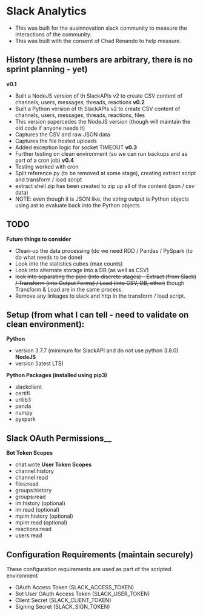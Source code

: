 # Slack Analytics

* This was built for the ausinnovation slack community to measure the interactions of the community.
* This was built with the consent of Chad Renando to help measure.

## History (these numbers are arbitrary, there is no sprint planning - yet)
**v0.1**
* Built a NodeJS version of th SlackAPIs v2 to create CSV content of channels, users, messages, threads, reactions 
**v0.2**
* Built a Python version of th SlackAPIs v2 to create CSV content of channels, users, messages, threads, reactions, files
* This version supercedes the NodeJS version (though will maintain the old code if anyone needs it)
* Captures the CSV and raw JSON data
* Captures the file hosted uploads
* Added exception logic for socket TIMEOUT
**v0.3**
* Further testing on clean environment (so we can run backups and as part of a cron job)
**v0.4**
* Testing worked with cron
* Split reference.py (to be removed at some stage), creating extract script and transform / load script
* extract shell zip has been created to zip up all of the content (json / csv data)
* NOTE: even though it is JSON like, the string output is Python objects using ast to evaluate back into the Python objects

## TODO
**Future things to consider**
* Clean-up the data processing (do we need RDD / Pandas / PySpark (to do what needs to be done)
* Look into the statistics cubes (max counts)
* Look into alternate storage into a DB (as well as CSV)
* ~~look into separating the pipe (into discrete stages) - Extract (from Slack) / Transform (into Output Forms) / Load (into CSV, DB, other)~~ though Transform & Load are in the same process.
* Remove any linkages to slack and http in the transform / load script.

## Setup (from what I can tell - need to validate on clean environment):
**Python**
* version 3.7.7 (minimum for SlackAPI and do not use python 3.8.0)
**NodeJS**
* version (latest LTS)

**Python Packages (installed using pip3)**
* slackclient
* certifi
* urllib3
* panda
* numpy 
* pyspark

## Slack OAuth Permissions__
**Bot Token Scopes**
* chat:write
**User Token Scopes**
* channel:history
* channel:read
* files:read
* groups:history
* groups:read
* im:history (optional)
* im:read (optional)
* mpim:history (optional)
* mpim:read (optional)
* reactions:read
* users:read

## Configuration Requirements (maintain securely)
These configuration requirements are used as part of the scripted environment
* OAuth Access Token (SLACK_ACCESS_TOKEN)
* Bot User OAuth Access Token (SLACK_USER_TOKEN)
* Client Secret (SLACK_CLIENT_TOKEN)
* Signing Secret (SLACK_SIGN_TOKEN)
